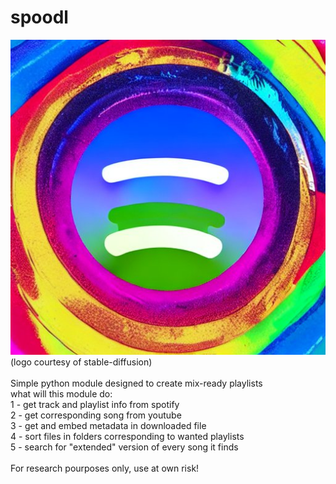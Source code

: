 # spoodl
![logo](logo.jpg) <br />
(logo courtesy of stable-diffusion)<br />
<br />
Simple python module designed to create mix-ready playlists <br />
  what will this module do: <br />
  1 - get track and playlist info from  spotify <br />
  2 - get corresponding song from youtube <br />
  3 - get and embed metadata in downloaded file <br />
  4 - sort files in folders corresponding to wanted playlists <br />
  5 - search for "extended" version of every song it finds <br />
  <br />
For research pourposes only, use at own risk!
